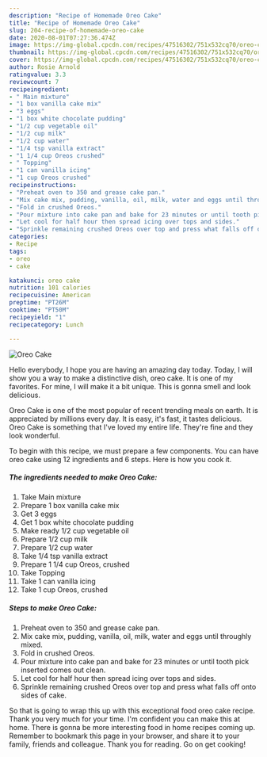 ```yaml
---
description: "Recipe of Homemade Oreo Cake"
title: "Recipe of Homemade Oreo Cake"
slug: 204-recipe-of-homemade-oreo-cake
date: 2020-08-01T07:27:36.474Z
image: https://img-global.cpcdn.com/recipes/47516302/751x532cq70/oreo-cake-recipe-main-photo.jpg
thumbnail: https://img-global.cpcdn.com/recipes/47516302/751x532cq70/oreo-cake-recipe-main-photo.jpg
cover: https://img-global.cpcdn.com/recipes/47516302/751x532cq70/oreo-cake-recipe-main-photo.jpg
author: Rosie Arnold
ratingvalue: 3.3
reviewcount: 7
recipeingredient:
- " Main mixture"
- "1 box vanilla cake mix"
- "3 eggs"
- "1 box white chocolate pudding"
- "1/2 cup vegetable oil"
- "1/2 cup milk"
- "1/2 cup water"
- "1/4 tsp vanilla extract"
- "1 1/4 cup Oreos crushed"
- " Topping"
- "1 can vanilla icing"
- "1 cup Oreos crushed"
recipeinstructions:
- "Preheat oven to 350 and grease cake pan."
- "Mix cake mix, pudding, vanilla, oil, milk, water and eggs until throughly mixed."
- "Fold in crushed Oreos."
- "Pour mixture into cake pan and bake for 23 minutes or until tooth pick inserted comes out clean."
- "Let cool for half hour then spread icing over tops and sides."
- "Sprinkle remaining crushed Oreos over top and press what falls off onto sides of cake."
categories:
- Recipe
tags:
- oreo
- cake

katakunci: oreo cake 
nutrition: 101 calories
recipecuisine: American
preptime: "PT26M"
cooktime: "PT50M"
recipeyield: "1"
recipecategory: Lunch

---
```



![Oreo Cake](https://img-global.cpcdn.com/recipes/47516302/751x532cq70/oreo-cake-recipe-main-photo.jpg)

Hello everybody, I hope you are having an amazing day today. Today, I will show you a way to make a distinctive dish, oreo cake. It is one of my favorites. For mine, I will make it a bit unique. This is gonna smell and look delicious.

Oreo Cake is one of the most popular of recent trending meals on earth. It is appreciated by millions every day. It is easy, it's fast, it tastes delicious. Oreo Cake is something that I've loved my entire life. They're fine and they look wonderful.




To begin with this recipe, we must prepare a few components. You can have oreo cake using 12 ingredients and 6 steps. Here is how you cook it.

<!--inarticleads1-->

##### The ingredients needed to make Oreo Cake:

1. Take  Main mixture
1. Prepare 1 box vanilla cake mix
1. Get 3 eggs
1. Get 1 box white chocolate pudding
1. Make ready 1/2 cup vegetable oil
1. Prepare 1/2 cup milk
1. Prepare 1/2 cup water
1. Take 1/4 tsp vanilla extract
1. Prepare 1 1/4 cup Oreos, crushed
1. Take  Topping
1. Take 1 can vanilla icing
1. Take 1 cup Oreos, crushed




<!--inarticleads2-->

##### Steps to make Oreo Cake:

1. Preheat oven to 350 and grease cake pan.
1. Mix cake mix, pudding, vanilla, oil, milk, water and eggs until throughly mixed.
1. Fold in crushed Oreos.
1. Pour mixture into cake pan and bake for 23 minutes or until tooth pick inserted comes out clean.
1. Let cool for half hour then spread icing over tops and sides.
1. Sprinkle remaining crushed Oreos over top and press what falls off onto sides of cake.




So that is going to wrap this up with this exceptional food oreo cake recipe. Thank you very much for your time. I'm confident you can make this at home. There is gonna be more interesting food in home recipes coming up. Remember to bookmark this page in your browser, and share it to your family, friends and colleague. Thank you for reading. Go on get cooking!
